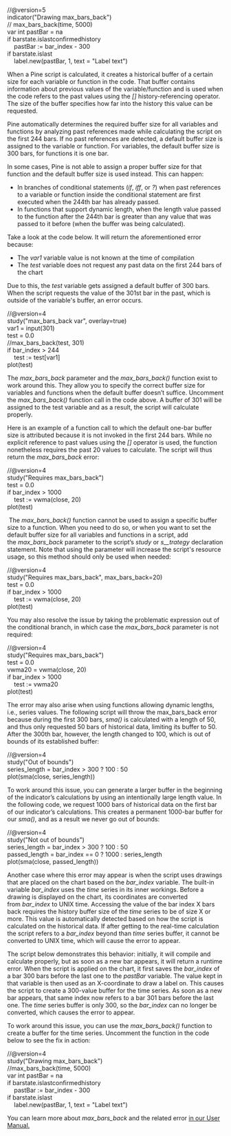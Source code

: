 //@version=5  
indicator("Drawing max\_bars\_back")  
// max\_bars\_back(time, 5000)  
var int pastBar \= na  
if barstate.islastconfirmedhistory  
    pastBar := bar\_index \- 300  
if barstate.islast  
    label.new(pastBar, 1, text \= "Label text")  

When a Pine script is calculated, it creates a historical buffer of a certain size for each variable or function in the code. That buffer contains information about previous values of the variable/function and is used when the code refers to the past values using the _\[\]_ history-referencing operator. The size of the buffer specifies how far into the history this value can be requested. 

Pine automatically determines the required buffer size for all variables and functions by analyzing past references made while calculating the script on the first 244 bars. If no past references are detected, a default buffer size is assigned to the variable or function. For variables, the default buffer size is 300 bars, for functions it is one bar. 

In some cases, Pine is not able to assign a proper buffer size for that function and the default buffer size is used instead. This can happen: 

-   In branches of conditional statements (_if_, _iff_, or _?_) when past references to a variable or function inside the conditional statement are first executed when the 244th bar has already passed.
-   In functions that support dynamic length, when the length value passed to the function after the 244th bar is greater than any value that was passed to it before (when the buffer was being calculated).

Take a look at the code below. It will return the aforementioned error because:

-   The _var1_ variable value is not known at the time of compilation
-   The _test_ variable does not request any past data on the first 244 bars of the chart

Due to this, the _test_ variable gets assigned a default buffer of 300 bars. When the script requests the value of the 301st bar in the past, which is outside of the variable's buffer, an error occurs. 

//@version=4  
study("max\_bars\_back var", overlay\=true)  
var1 \= input(301)  
test \= 0.0  
//max\_bars\_back(test, 301)  
if bar\_index \> 244  
    test := test\[var1\]  
plot(test)  

The _max\_bars\_back_ parameter and the _max\_bars\_back()_ function exist to work around this. They allow you to specify the correct buffer size for variables and functions when the default buffer doesn’t suffice. Uncomment the _max\_bars\_back()_ function call in the code above. A buffer of 301 will be assigned to the test variable and as a result, the script will calculate properly.

Here is an example of a function call to which the default one-bar buffer size is attributed because it is not invoked in the first 244 bars. While no explicit reference to past values using the _\[\]_ operator is used, the function nonetheless requires the past 20 values to calculate. The script will thus return the _max\_bars\_back_ error:

//@version=4  
study("Requires max\_bars\_back")  
test \= 0.0  
if bar\_index \> 1000  
    test := vwma(close, 20)  
plot(test)  

 The _max\_bars\_back()_ function cannot be used to assign a specific buffer size to a function. When you need to do so, or when you want to set the default buffer size for all variables and functions in a script, add the _max\_bars\_back_ parameter to the script’s _study_ or _s__trategy_ declaration statement. Note that using the parameter will increase the script's resource usage, so this method should only be used when needed:

//@version=4  
study("Requires max\_bars\_back", max\_bars\_back\=20)  
test \= 0.0  
if bar\_index \> 1000  
    test := vwma(close, 20)  
plot(test)  

You may also resolve the issue by taking the problematic expression out of the conditional branch, in which case the _max\_bars\_back_ parameter is not required:

//@version=4  
study("Requires max\_bars\_back")  
test \= 0.0  
vwma20 \= vwma(close, 20)  
if bar\_index \> 1000  
    test := vwma20  
plot(test)  

The error may also arise when using functions allowing dynamic lengths, i.e., series values. The following script will throw the max\_bars\_back error because during the first 300 bars, _sma()_ is calculated with a length of 50, and thus only requested 50 bars of historical data, limiting its buffer to 50. After the 300th bar, however, the length changed to 100, which is out of bounds of its established buffer:

//@version=4  
study("Out of bounds")  
series\_length \= bar\_index \> 300 ? 100 : 50  
plot(sma(close, series\_length))  

To work around this issue, you can generate a larger buffer in the beginning of the indicator’s calculations by using an intentionally large length value. In the following code, we request 1000 bars of historical data on the first bar of our indicator’s calculations. This creates a permanent 1000-bar buffer for our _sma()_, and as a result we never go out of bounds:

//@version=4  
study("Not out of bounds")  
series\_length \= bar\_index \> 300 ? 100 : 50  
passed\_length \= bar\_index \== 0 ? 1000 : series\_length   
plot(sma(close, passed\_length))  

Another case where this error may appear is when the script uses drawings that are placed on the chart based on the _bar\_index_ variable. The built-in variable _bar\_index_ uses the _time_ series in its inner workings. Before a drawing is displayed on the chart, its coordinates are converted from _bar\_index_ to UNIX time. Accessing the value of the bar index X bars back requires the history buffer size of the _time_ series to be of size X or more. This value is automatically detected based on how the script is calculated on the historical data. If after getting to the real-time calculation the script refers to a _bar\_index_ beyond than _time_ series buffer, it cannot be converted to UNIX time, which will cause the error to appear. 

The script below demonstrates this behavior: initially, it will compile and calculate properly, but as soon as a new bar appears, it will return a runtime error. When the script is applied on the chart, it first saves the _bar\_index_ of a bar 300 bars before the last one to the _pastBar_ variable. The value kept in that variable is then used as an X-coordinate to draw a label on. This causes the script to create a 300-value buffer for the time series. As soon as a new bar appears, that same index now refers to a bar 301 bars before the last one. The _time_ series buffer is only 300, so the _bar\_index_ can no longer be converted, which causes the error to appear.

To work around this issue, you can use the _max\_bars\_back()_ function to create a buffer for the time series. Uncomment the function in the code below to see the fix in action:

//@version=4  
study("Drawing max\_bars\_back")  
//max\_bars\_back(time, 5000)  
var int pastBar \= na  
if barstate.islastconfirmedhistory  
    pastBar := bar\_index \- 300  
if barstate.islast  
    label.new(pastBar, 1, text \= "Label text")  

You can learn more about _max\_bars\_back_ and the related error [in our User Manual.](https://www.tradingview.com/pine-script-docs/v4/appendix/pine-compilation-errors/)